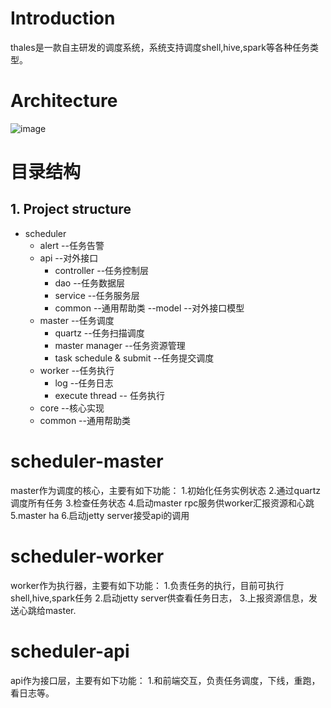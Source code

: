 # Introduction
thales是一款自主研发的调度系统，系统支持调度shell,hive,spark等各种任务类型。

# Architecture
![image](https://github.com/ylpu/distribute-job-scheduler/tree/master/docs/thales-arch.png)

# 目录结构

## 1. Project structure 

- scheduler
	- alert --任务告警
	- api --对外接口
		- controller --任务控制层
		- dao --任务数据层
		- service --任务服务层
		- common --通用帮助类
		--model --对外接口模型
	- master --任务调度
	    - quartz --任务扫描调度
	    - master manager --任务资源管理
	    - task schedule & submit --任务提交调度
	- worker --任务执行
	    - log --任务日志
	    - execute thread -- 任务执行
	- core --核心实现
	- common --通用帮助类
# scheduler-master
master作为调度的核心，主要有如下功能：
1.初始化任务实例状态
2.通过quartz调度所有任务
3.检查任务状态
4.启动master rpc服务供worker汇报资源和心跳
5.master ha
6.启动jetty server接受api的调用

# scheduler-worker
worker作为执行器，主要有如下功能：
1.负责任务的执行，目前可执行shell,hive,spark任务
2.启动jetty server供查看任务日志，
3.上报资源信息，发送心跳给master.

# scheduler-api
api作为接口层，主要有如下功能：
1.和前端交互，负责任务调度，下线，重跑，看日志等。
